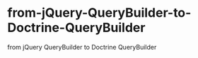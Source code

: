 # from-jQuery-QueryBuilder-to-Doctrine-QueryBuilder
from jQuery QueryBuilder to Doctrine QueryBuilder
